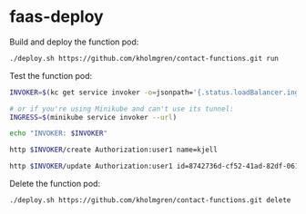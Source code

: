# faas-deploy

Build and deploy the function pod:
```bash
./deploy.sh https://github.com/kholmgren/contact-functions.git run
```

Test the function pod:
```bash
INVOKER=$(kc get service invoker -o=jsonpath='{.status.loadBalancer.ingress[0].ip}')

# or if you're using Minikube and can't use its tunnel:
INGRESS=$(minikube service invoker --url)

echo "INVOKER: $INVOKER"

http $INVOKER/create Authorization:user1 name=kjell

http $INVOKER/update Authorization:user1 id=8742736d-cf52-41ad-82df-0619e8621b7f name=otto

```

Delete the function pod:
```bash
./deploy.sh https://github.com/kholmgren/contact-functions.git delete
```
